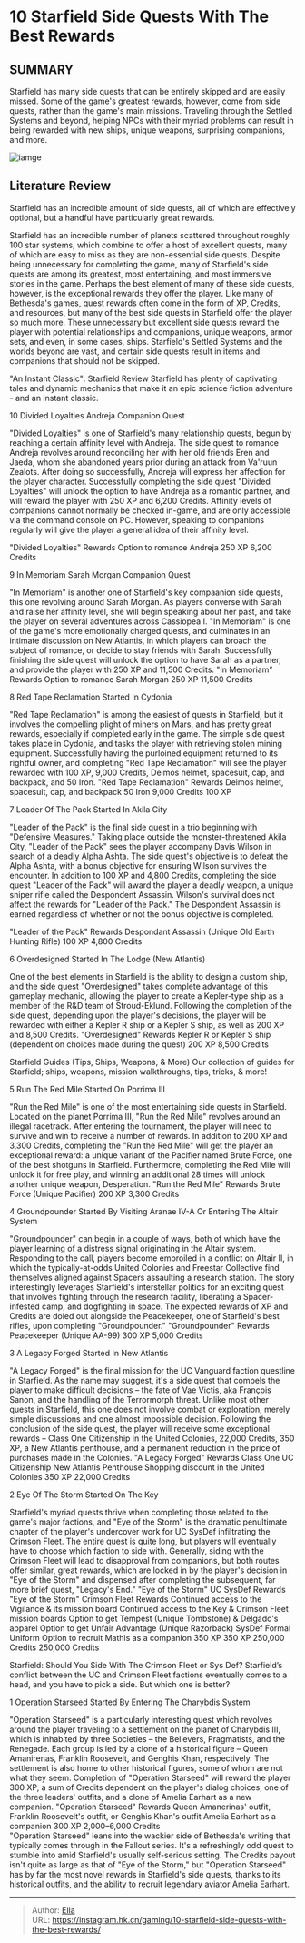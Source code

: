 # 10 Starfield Side Quests With The Best Rewards


## SUMMARY 


Starfield
 has many side quests that can be entirely skipped and are easily missed. 
 Some of the game&#39;s greatest rewards, however, come from side quests, rather than the game&#39;s main missions. 
 Traveling through the Settled Systems and beyond, helping NPCs with their myriad problems can result in being rewarded with new ships, unique weapons, surprising companions, and more. 

![iamge](https://static1.srcdn.com/wordpress/wp-content/uploads/2023/09/10-starfield-side-quests-with-the-best-rewards.jpg)

## Literature Review

Starfield has an incredible amount of side quests, all of which are effectively optional, but a handful have particularly great rewards.




Starfield has an incredible number of planets scattered throughout roughly 100 star systems, which combine to offer a host of excellent quests, many of which are easy to miss as they are non-essential side quests. Despite being unnecessary for completing the game, many of Starfield&#39;s side quests are among its greatest, most entertaining, and most immersive stories in the game. Perhaps the best element of many of these side quests, however, is the exceptional rewards they offer the player.
Like many of Bethesda&#39;s games, quest rewards often come in the form of XP, Credits, and resources, but many of the best side quests in Starfield offer the player so much more. These unnecessary but excellent side quests reward the player with potential relationships and companions, unique weapons, armor sets, and even, in some cases, ships. Starfield&#39;s Settled Systems and the worlds beyond are vast, and certain side quests result in items and companions that should not be skipped.
            
 
 &#34;An Instant Classic&#34;: Starfield Review 
Starfield has plenty of captivating tales and dynamic mechanics that make it an epic science fiction adventure - and an instant classic.












 








 10  Divided Loyalties 
Andreja Companion Quest
        

&#34;Divided Loyalties&#34; is one of Starfield&#39;s many relationship quests, begun by reaching a certain affinity level with Andreja. The side quest to romance Andreja revolves around reconciling her with her old friends Eren and Jaeda, whom she abandoned years prior during an attack from Va&#39;ruun Zealots. After doing so successfully, Andreja will express her affection for the player character. Successfully completing the side quest &#34;Divided Loyalties&#34; will unlock the option to have Andreja as a romantic partner, and will reward the player with 250 XP and 6,200 Credits.
Affinity levels of companions cannot normally be checked in-game, and are only accessible via the command console on PC. However, speaking to companions regularly will give the player a general idea of their affinity level. 

  &#34;Divided Loyalties&#34; Rewards    Option to romance Andreja    250 XP    6,200 Credits    





 9  In Memoriam 
Sarah Morgan Companion Quest
        

&#34;In Memoriam&#34; is another one of Starfield&#39;s key compaanion side quests, this one revolving around Sarah Morgan. As players converse with Sarah and raise her affinity level, she will begin speaking about her past, and take the player on several adventures across Cassiopea I. &#34;In Memoriam&#34; is one of the game&#39;s more emotionally charged quests, and culminates in an intimate discussion on New Atlantis, in which players can broach the subject of romance, or decide to stay friends with Sarah. Successfully finishing the side quest will unlock the option to have Sarah as a partner, and provide the player with 250 XP and 11,500 Credits.
  &#34;In Memoriam&#34; Rewards    Option to romance Sarah Morgan    250 XP    11,500 Credits    





 8  Red Tape Reclamation 
Started In Cydonia
        

&#34;Red Tape Reclamation&#34; is among the easiest of quests in Starfield, but it involves the compelling plight of miners on Mars, and has pretty great rewards, especially if completed early in the game. The simple side quest takes place in Cydonia, and tasks the player with retrieving stolen mining equipment. Successfully having the purloined equipment returned to its rightful owner, and completing &#34;Red Tape Reclamation&#34; will see the player rewarded with 100 XP, 9,000 Credits, Deimos helmet, spacesuit, cap, and backpack, and 50 Iron.
  &#34;Red Tape Reclamation&#34; Rewards    Deimos helmet, spacesuit, cap, and backpack    50 Iron    9,000 Credits    100 XP    





 7  Leader Of The Pack 
Started In Akila City
        

&#34;Leader of the Pack&#34; is the final side quest in a trio beginning with &#34;Defensive Measures.&#34; Taking place outside the monster-threatened Akila City, &#34;Leader of the Pack&#34; sees the player accompany Davis Wilson in search of a deadly Alpha Ashta. The side quest&#39;s objective is to defeat the Alpha Ashta, with a bonus objective for ensuring Wilson survives the encounter. In addition to 100 XP and 4,800 Credits, completing the side quest &#34;Leader of the Pack&#34; will award the player a deadly weapon, a unique sniper rifle called the Despondent Assassin.
Wilson&#39;s survival does not affect the rewards for &#34;Leader of the Pack.&#34; The Despondent Assassin is earned regardless of whether or not the bonus objective is completed. 

  &#34;Leader of the Pack&#34; Rewards    Despondant Assassin (Unique Old Earth Hunting Rifle)    100 XP    4,800 Credits    





 6  Overdesigned 
Started In The Lodge (New Atlantis)


 







One of the best elements in Starfield is the ability to design a custom ship, and the side quest &#34;Overdesigned&#34; takes complete advantage of this gameplay mechanic, allowing the player to create a Kepler-type ship as a member of the R&amp;D team of Stroud-Eklund. Following the completion of the side quest, depending upon the player&#39;s decisions, the player will be rewarded with either a Kepler R ship or a Kepler S ship, as well as 200 XP and 8,500 Credits.
  &#34;Overdesigned&#34; Rewards    Kepler R or Kepler S ship (dependent on choices made during the quest)    200 XP    8,500 Credits    
            
 
 Starfield Guides (Tips, Ships, Weapons, &amp; More) 
Our collection of guides for Starfield; ships, weapons, mission walkthroughs, tips, tricks, &amp; more!








 5  Run The Red Mile 
Started On Porrima III
        

&#34;Run the Red Mile&#34; is one of the most entertaining side quests in Starfield. Located on the planet Porrima III, &#34;Run the Red Mile&#34; revolves around an illegal racetrack. After entering the tournament, the player will need to survive and win to receive a number of rewards. In addition to 200 XP and 3,300 Credits, completing the &#34;Run the Red Mile&#34; will get the player an exceptional reward: a unique variant of the Pacifier named Brute Force, one of the best shotguns in Starfield. Furthermore, completing the Red Mile will unlock it for free play, and winning an additional 28 times will unlock another unique weapon, Desperation.
  &#34;Run the Red Mile&#34; Rewards    Brute Force (Unique Pacifier)    200 XP    3,300 Credits    





 4  Groundpounder 
Started By Visiting Aranae IV-A Or Entering The Altair System
        

&#34;Groundpounder&#34; can begin in a couple of ways, both of which have the player learning of a distress signal originating in the Altair system. Responding to the call, players become embroiled in a conflict on Altair II, in which the typically-at-odds United Colonies and Freestar Collective find themselves aligned against Spacers assaulting a research station. The story interestingly leverages Starfield&#39;s interstellar politics for an exciting quest that involves fighting through the research facility, liberating a Spacer-infested camp, and dogfighting in space. The expected rewards of XP and Credits are doled out alongside the Peacekeeper, one of Starfield&#39;s best rifles, upon completing &#34;Groundpounder.&#34;
  &#34;Groundpounder&#34; Rewards    Peacekeeper (Unique AA-99)    300 XP    5,000 Credits    





 3  A Legacy Forged 
Started In New Atlantis


 







&#34;A Legacy Forged&#34; is the final mission for the UC Vanguard faction questline in Starfield. As the name may suggest, it&#39;s a side quest that compels the player to make difficult decisions – the fate of Vae Victis, aka François Sanon, and the handling of the Terrormorph threat. Unlike most other quests in Starfield, this one does not involve combat or exploration, merely simple discussions and one almost impossible decision. Following the conclusion of the side quest, the player will receive some exceptional rewards – Class One Citizenship in the United Colonies, 22,000 Credits, 350 XP, a New Atlantis penthouse, and a permanent reduction in the price of purchases made in the Colonies.
  &#34;A Legacy Forged&#34; Rewards    Class One UC Citizenship    New Atlantis Penthouse    Shopping discount in the United Colonies    350 XP    22,000 Credits    





 2  Eye Of The Storm 
Started On The Key
        

Starfield&#39;s myriad quests thrive when completing those related to the game&#39;s major factions, and &#34;Eye of the Storm&#34; is the dramatic penultimate chapter of the player&#39;s undercover work for UC SysDef infiltrating the Crimson Fleet. The entire quest is quite long, but players will eventually have to choose which faction to side with. Generally, siding with the Crimson Fleet will lead to disapproval from companions, but both routes offer similar, great rewards, which are locked in by the player&#39;s decision in &#34;Eye of the Storm&#34; and dispensed after completing the subsequent, far more brief quest, &#34;Legacy&#39;s End.&#34;
  &#34;Eye of the Storm&#34; UC SysDef Rewards   &#34;Eye of the Storm&#34; Crimson Fleet Rewards    Continued access to the Vigilance &amp; its mission board   Continued access to the Key &amp; Crimson Fleet mission boards    Option to get Tempest (Unique Tombstone) &amp; Delgado&#39;s apparel   Option to get Unfair Advantage (Unique Razorback)    SysDef Formal Uniform   Option to recruit Mathis as a companion    350 XP   350 XP    250,000 Credits   250,000 Credits    
            
 
 Starfield: Should You Side With The Crimson Fleet or Sys Def? 
Starfield’s conflict between the UC and Crimson Fleet factions eventually comes to a head, and you have to pick a side. But which one is better?








 1  Operation Starseed 
Started By Entering The Charybdis System


 







&#34;Operation Starseed&#34; is a particularly interesting quest which revolves around the player traveling to a settlement on the planet of Charybdis III, which is inhabited by three Societies – the Believers, Pragmatists, and the Renegade. Each group is led by a clone of a historical figure – Queen Amanirenas, Franklin Roosevelt, and Genghis Khan, respectively. The settlement is also home to other historical figures, some of whom are not what they seem. Completion of &#34;Operation Starseed&#34; will reward the player 300 XP, a sum of Credits dependent on the player&#39;s dialog choices, one of the three leaders&#39; outfits, and a clone of Amelia Earhart as a new companion.
  &#34;Operation Starseed&#34; Rewards    Queen Amanerinas&#39; outfit, Franklin Roosevelt&#39;s outfit, or Genghis Khan&#39;s outfit    Amelia Earhart as a companion    300 XP    2,000–6,000 Credits    
&#34;Operation Starseed&#34; leans into the wackier side of Bethesda&#39;s writing that typically comes through in the Fallout series. It&#39;s a refreshingly odd quest to stumble into amid Starfield&#39;s usually self-serious setting. The Credits payout isn&#39;t quite as large as that of &#34;Eye of the Storm,&#34; but &#34;Operation Starseed&#34; has by far the most novel rewards in Starfield&#39;s side quests, thanks to its historical outfits, and the ability to recruit legendary aviator Amelia Earhart. 

---

> Author: [Ella](https://instagram.hk.cn/)  
> URL: https://instagram.hk.cn/gaming/10-starfield-side-quests-with-the-best-rewards/  

